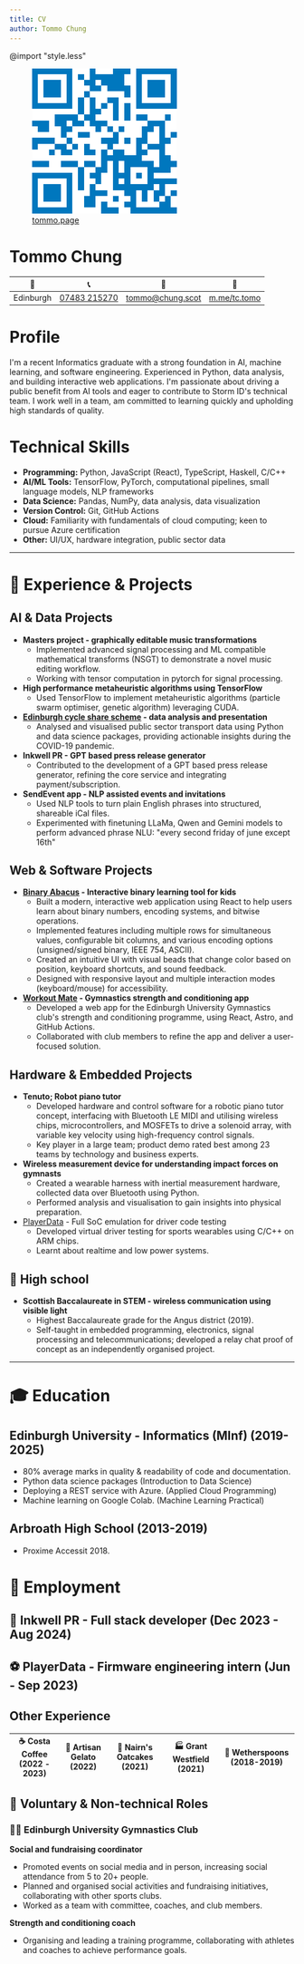 ```yaml
---
title: CV
author: Tommo Chung
---
```


<link rel="stylesheet" href="style.less">
<link rel="preconnect" href="https://fonts.googleapis.com">
<link rel="preconnect" href="https://fonts.gstatic.com" crossorigin>
<link href="https://fonts.googleapis.com/css2?family=Cal+Sans&family=Lato:ital,wght@0,100;0,300;0,400;0,700;0,900;1,100;1,300;1,400;1,700;1,900&display=swap" rel="stylesheet">

@import "style.less"


<div id="header">
<figure>
  <img src="./assets/qr_blue.png" alt="Thomas Chung"/>
  <figcaption><a href="https://tommo.page">tommo.page</a></figcaption>
</figure>
<div id="header-text">
<h1>Tommo Chung</h1>

<!-- change to custom icons -->
| 📍  | 📞 | 📧 | 💬 |
|---|---|---|---|
|Edinburgh| [07483 215270](tel:+447483215270) | [tommo@chung.scot](mailto:tommo@chung.scot)| [m.me/tc.tomo](https://m.me/tc.tomo) |
</div>
</div>



# Profile
I'm a recent Informatics graduate with a strong foundation in AI, machine learning, and software engineering. Experienced in Python, data analysis, and building interactive web applications. I'm passionate about driving a public benefit from AI tools and eager to contribute to Storm ID's technical team. I work well in a team, am committed to learning quickly and upholding high standards of quality.

# Technical Skills
- **Programming:** Python, JavaScript (React), TypeScript, Haskell, C/C++
- **AI/ML Tools:** TensorFlow, PyTorch, computational pipelines, small language models, NLP frameworks
- **Data Science:** Pandas, NumPy, data analysis, data visualization
- **Version Control:** Git, GitHub Actions
- **Cloud:** Familiarity with fundamentals of cloud computing; keen to pursue Azure certification
- **Other:** UI/UX, hardware integration, public sector data

---

# 📐 Experience & Projects

## AI & Data Projects

  * **Masters project - graphically editable music transformations**
      * Implemented advanced signal processing and ML compatible mathematical transforms (NSGT) to demonstrate a novel music editing workflow.
      * Working with tensor computation in pytorch for signal processing.
  * **High performance metaheuristic algorithms using TensorFlow**
      * Used TensorFlow to implement metaheuristic algorithms (particle swarm optimiser, genetic algorithm) leveraging CUDA.
  * **[Edinburgh cycle share scheme](https://redd.it/mrbvvt) - data analysis and presentation**
      * Analysed and visualised public sector transport data using Python and data science packages, providing actionable insights during the COVID-19 pandemic.
  * **Inkwell PR - GPT based press release generator**
      * Contributed to the development of a GPT based press release generator, refining the core service and integrating payment/subscription.
  * **SendEvent app - NLP assisted events and invitations**
      * Used NLP tools to turn plain English phrases into structured, shareable iCal files.
      * Experimented with finetuning LLaMa, Qwen and Gemini models to perform advanced phrase NLU: "every second friday of june except 16th"

## Web & Software Projects

  * **[Binary Abacus](https://tommo.page/abacus) - Interactive binary learning tool for kids** 
      * Built a modern, interactive web application using React to help users learn about binary numbers, encoding systems, and bitwise operations.
      * Implemented features including multiple rows for simultaneous values, configurable bit columns, and various encoding options (unsigned/signed binary, IEEE 754, ASCII).
      * Created an intuitive UI with visual beads that change color based on position, keyboard shortcuts, and sound feedback.
      * Designed with responsive layout and multiple interaction modes (keyboard/mouse) for accessibility.
  * **[Workout Mate](https://workout.tommo.page) - Gymnastics strength and conditioning app** 
      * Developed a web app for the Edinburgh University Gymnastics club's strength and conditioning programme, using React, Astro, and GitHub Actions.
      * Collaborated with club members to refine the app and deliver a user-focused solution.

## Hardware & Embedded Projects

  * **Tenuto; Robot piano tutor** 
      * Developed hardware and control software for a robotic piano tutor concept, interfacing with Bluetooth LE MIDI and utilising wireless chips, microcontrollers, and MOSFETs to drive a solenoid array, with variable key velocity using high-frequency control signals.
      * Key player in a large team; product demo rated best among 23 teams by technology and business experts.
  * **Wireless measurement device for understanding impact forces on gymnasts** 
      * Created a wearable harness with inertial measurement hardware, collected data over Bluetooth using Python.
      * Performed analysis and visualisation to gain insights into physical preparation.
  * [PlayerData](https://www.playerdata.com) - Full SoC emulation for driver code testing
      * Developed virtual driver testing for sports wearables using C/C++ on ARM chips.
      * Learnt about realtime and low power systems.

## 🏫 High school

  * **Scottish Baccalaureate in STEM - wireless communication using visible light** 
      * Highest Baccalaureate grade for the Angus district (2019).
      * Self-taught in embedded programming, electronics, signal processing and telecommunications; developed a relay chat proof of concept as an independently organised project.

---

# 🎓 Education

## Edinburgh University - Informatics (MInf) (2019-2025)
- 80% average marks in quality & readability of code and documentation.
- Python data science packages (Introduction to Data Science)
- Deploying a REST service with Azure. (Applied Cloud Programming)
- Machine learning on Google Colab. (Machine Learning Practical)

## Arbroath High School (2013-2019) 
- Proxime Accessit 2018.

# 💼 Employment

## 📝 Inkwell PR - Full stack developer (Dec 2023 - Aug 2024)

## ⚽ PlayerData - Firmware engineering intern (Jun - Sep 2023)


## Other Experience
|☕ **Costa Coffee (2022 - 2023)** |🍦 **Artisan Gelato (2022)** |🍪 **Nairn's Oatcakes (2021)** |🏭 **Grant Westfield (2021)** | 🍴 **Wetherspoons (2018-2019)** |
|-|-|-|-|-|


## 🤝 Voluntary & Non-technical Roles

### 🤸‍♂️ Edinburgh University Gymnastics Club

**Social and fundraising coordinator**
- Promoted events on social media and in person, increasing social attendance from 5 to 20+ people.
- Planned and organised social activities and fundraising initiatives, collaborating with other sports clubs.
- Worked as a team with committee, coaches, and club members.

**Strength and conditioning coach**
- Organising and leading a training programme, collaborating with athletes and coaches to achieve performance goals.
